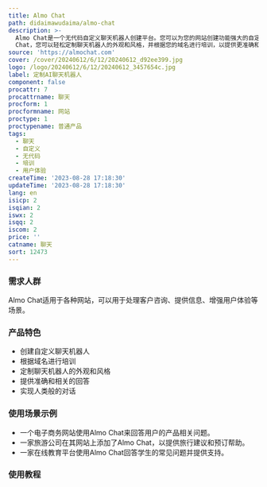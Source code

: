 ```yaml
---
title: Almo Chat
path: didaimawudaima/almo-chat
description: >-
  Almo Chat是一个无代码自定义聊天机器人创建平台。您可以为您的网站创建功能强大的自定义聊天机器人，无需编码经验。通过Almo
  Chat，您可以轻松定制聊天机器人的外观和风格，并根据您的域名进行培训，以提供更准确和相关的回答。聊天机器人可以与用户进行有意义的类人对话，提供信息，解决问题，提高用户体验。选择适合您业务的计划，立即开始！
source: 'https://almochat.com'
cover: /cover/20240612/6/12/20240612_d92ee399.jpg
logo: /logo/20240612/6/12/20240612_3457654c.jpg
label: 定制AI聊天机器人
component: false
procattr: 7
procattrname: 聊天
procform: 1
procformname: 网站
proctype: 1
proctypename: 普通产品
tags:
  - 聊天
  - 自定义
  - 无代码
  - 培训
  - 用户体验
createTime: '2023-08-28 17:18:30'
updateTime: '2023-08-28 17:18:30'
lang: en
isicp: 2
isqian: 2
iswx: 2
isqq: 2
iscom: 2
price: ''
catname: 聊天
sort: 12473
---
```




### 需求人群
Almo Chat适用于各种网站，可以用于处理客户咨询、提供信息、增强用户体验等场景。

### 产品特色
- 创建自定义聊天机器人
- 根据域名进行培训
- 定制聊天机器人的外观和风格
- 提供准确和相关的回答
- 实现人类般的对话

### 使用场景示例
- 一个电子商务网站使用Almo Chat来回答用户的产品相关问题。
- 一家旅游公司在其网站上添加了Almo Chat，以提供旅行建议和预订帮助。
- 一家在线教育平台使用Almo Chat回答学生的常见问题并提供支持。

### 使用教程


  
